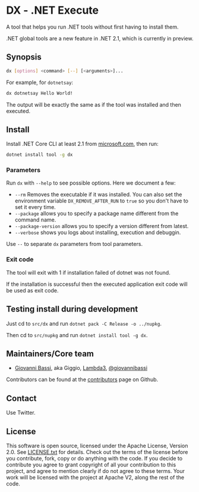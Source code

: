 # DX - .NET Execute

A tool that helps you run .NET tools without first having to install them.

.NET global tools are a new feature in .NET 2.1, which is currently in preview.


## Synopsis


```bash
dx [options] <command> [--] [<arguments>]...
```

For example, for `dotnetsay`:

```bash
dx dotnetsay Hello World!
```

The output will be exactly the same as if the tool was installed and then executed.

## Install


Install .NET Core CLI at least 2.1 from [microsoft.com](https://www.microsoft.com/net/download/all),
then run:

```bash
dotnet install tool -g dx
```

### Parameters

Run `dx` with `--help`  to see possible options. Here we document a few:

* `--rm` Removes the executable if it was installed. You can also set the environment variable `DX_REMOVE_AFTER_RUN` to `true` so you don't have to set it every time.
* `--package` allows you to specify a package name different from the command name.
* `--package-version` allows you to specify a version different from latest.
* `--verbose` shows you logs about installing, execution and debuggin.

Use `--` to separate `dx` parameters from tool parameters.

### Exit code

The tool will exit with 1 if installation failed of dotnet was not found.

If the installation is successful then the executed application exit code will be used as exit code.

## Testing install during development

Just cd to `src/dx` and run `dotnet pack -C Release -o ../nupkg`.

Then cd to `src/nupkg` and run `dotnet install tool -g dx`.

## Maintainers/Core team

* [Giovanni Bassi](http://blog.lambda3.com.br/L3/giovannibassi/), aka Giggio, [Lambda3](http://www.lambda3.com.br), [@giovannibassi](https://twitter.com/giovannibassi)

Contributors can be found at the [contributors](https://github.com/lambda3/dx/graphs/contributors) page on Github.

## Contact

Use Twitter.

## License

This software is open source, licensed under the Apache License, Version 2.0.
See [LICENSE.txt](https://github.com/lambda3/dx/blob/master/LICENSE.txt) for details.
Check out the terms of the license before you contribute, fork, copy or do anything
with the code. If you decide to contribute you agree to grant copyright of all your contribution to this project, and agree to
mention clearly if do not agree to these terms. Your work will be licensed with the project at Apache V2, along the rest of the code.
